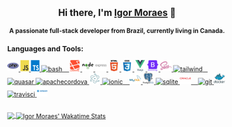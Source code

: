 <h2 align="center">Hi there, I'm <a title="Igor's website" href="https://igormoraes.dev">Igor Moraes</a> 👋</h2>
<h4 align="center">A passionate full-stack developer from Brazil, currently living in Canada.</h3>

### Languages and Tools:

<p align="left">
    <a href="https://github.com/igorsgm">
        <!--php-->
        <img src="https://raw.githubusercontent.com/devicons/devicon/master/icons/php/php-original.svg" alt="php" width="26" height="26"/>
        <!--javascript-->
        <img src="https://raw.githubusercontent.com/devicons/devicon/master/icons/javascript/javascript-original.svg" alt="javascript" width="20" height="26"/>
        <!--typescript-->
        <img src="https://raw.githubusercontent.com/devicons/devicon/master/icons/typescript/typescript-original.svg" alt="typescript" width="20" height="26"/>
        <!--bash-->
        <img src="https://www.vectorlogo.zone/logos/gnu_bash/gnu_bash-icon.svg" alt="bash" width="20" height="26"/>
        &nbsp;&nbsp;
        <!--laravel-->
        <img src="https://raw.githubusercontent.com/devicons/devicon/master/icons/laravel/laravel-plain-wordmark.svg" alt="laravel" width="26" height="26"/>
        <!--nodejs-->
        <img src="https://raw.githubusercontent.com/devicons/devicon/master/icons/nodejs/nodejs-original-wordmark.svg" alt="nodejs" width="26" height="26"/>
        <!--express-->
        <img src="https://raw.githubusercontent.com/devicons/devicon/master/icons/express/express-original-wordmark.svg" alt="express" width="26" height="26"/>
        <!--html5-->
        <img src="https://raw.githubusercontent.com/devicons/devicon/master/icons/html5/html5-original-wordmark.svg" alt="html5" width="26" height="26"/>
        <!--css3-->
        <img src="https://raw.githubusercontent.com/devicons/devicon/master/icons/css3/css3-original-wordmark.svg" alt="css3" width="26" height="26"/>
        <!--vuejs-->
        <img src="https://raw.githubusercontent.com/devicons/devicon/master/icons/vuejs/vuejs-original-wordmark.svg" alt="vuejs" width="26" height="26"/>
        <!--bootstrap-->
        <img src="https://raw.githubusercontent.com/devicons/devicon/master/icons/bootstrap/bootstrap-plain-wordmark.svg" alt="bootstrap" width="26" height="26"/>
        <!--sass-->
        <img src="https://raw.githubusercontent.com/devicons/devicon/master/icons/sass/sass-original.svg" alt="sass" width="26" height="26"/>
        <!--tailwind-->
        <img src="https://www.vectorlogo.zone/logos/tailwindcss/tailwindcss-icon.svg" alt="tailwind" width="26" height="26"/>
        &nbsp;&nbsp;
        <!--quasar-->
        <img src="https://cdn.quasar.dev/logo/svg/quasar-logo.svg" alt="quasar" width="26" height="26"/>
        <!--apachecordova-->
        <img src="https://www.vectorlogo.zone/logos/apache_cordova/apache_cordova-icon.svg" alt="apachecordova" width="26" height="26"/>
        <!--electron-->
        <img src="https://raw.githubusercontent.com/devicons/devicon/master/icons/electron/electron-original.svg" alt="electron" width="26" height="26"/>
        <!--ionic-->
        <img src="https://upload.wikimedia.org/wikipedia/commons/d/d1/Ionic_Logo.svg" alt="ionic" width="26" height="26"/>
        &nbsp;&nbsp;
        <!--mysql-->
        <img src="https://raw.githubusercontent.com/devicons/devicon/master/icons/mysql/mysql-original-wordmark.svg" alt="mysql" width="26" height="26"/>
        <!--postgresql-->
        <img src="https://raw.githubusercontent.com/devicons/devicon/master/icons/postgresql/postgresql-original-wordmark.svg" alt="postgresql" width="26" height="26"/>
        <!--sqlite-->
        <img src="https://www.vectorlogo.zone/logos/sqlite/sqlite-icon.svg" alt="sqlite" width="26" height="26"/>
        <!--oracle-->
        <img src="https://raw.githubusercontent.com/devicons/devicon/master/icons/oracle/oracle-original.svg" alt="oracle" width="26" height="26"/>
        &nbsp;&nbsp;
        <!--git-->
        <img src="https://www.vectorlogo.zone/logos/git-scm/git-scm-icon.svg" alt="git" width="26" height="26"/>
        <!--docker-->
        <img src="https://raw.githubusercontent.com/devicons/devicon/master/icons/docker/docker-original-wordmark.svg" alt="docker" width="26" height="26"/>
        <!--travisci-->
        <img src="https://www.vectorlogo.zone/logos/travis-ci/travis-ci-icon.svg" alt="travisci" width="26" height="26"/>
        <!--webpack-->
        <img src="https://raw.githubusercontent.com/devicons/devicon/d00d0969292a6569d45b06d3f350f463a0107b0d/icons/webpack/webpack-original-wordmark.svg" alt="webpack" width="26" height="26"/>
    </a>
</p>
<br />

<!-- Change the `github-readme-stats-igorsgm.vercel.app` to `github-readme-stats.vercel.app`  -->
<a href="https://github.com/igorsgm">
  <img align="center" src="https://github-readme-stats-igorsgm.vercel.app/api?username=igorsgm&show_icons=true&include_all_commits=true&theme=dark&line_height=24.8" />
</a>
<a href="https://github.com/igorsgm">
  <img align="center" src="https://github-readme-stats-igorsgm.vercel.app/api/wakatime?username=@igorsgm&theme=dark&layout=compact&custom_title=Wakatime Stats (last 365 days)" alt="Igor Moraes' Wakatime Stats" />
</a>
